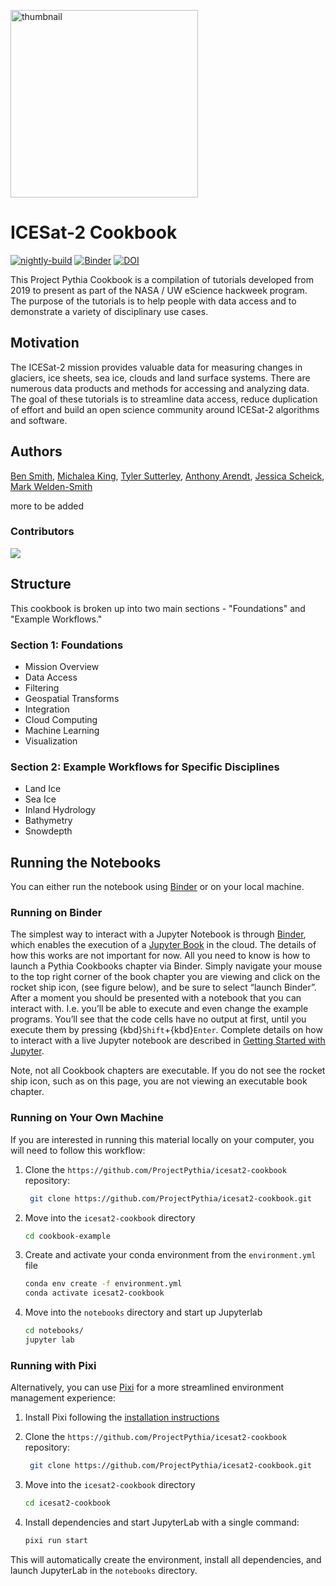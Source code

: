 <img src="https://www.nasa.gov/wp-content/uploads/2023/03/icesat2-logo_0.jpg" 
alt="thumbnail" width="300"/>

# ICESat-2 Cookbook

[![nightly-build](https://github.com/ICESAT-2HackWeek/icesat2-cookbook/actions/workflows/nightly-build.yaml/badge.svg)](https://github.com/ICESAT-2HackWeek/icesat2-cookbook/actions/workflows/nightly-build.yaml)
[![Binder](https://binder.projectpythia.org/badge_logo.svg)](https://binder.projectpythia.org/v2/gh/ICESAT-2HackWeek/icesat2-cookbook/main?labpath=notebooks)
[![DOI](https://zenodo.org/badge/DOI/10.5281/zenodo.10519966.svg)](https://doi.org/10.5281/zenodo.10519966)

This Project Pythia Cookbook is a compilation of tutorials developed from 2019 
to present as part of the NASA / UW eScience hackweek program. The purpose of
the tutorials is to help people with data access and to demonstrate a variety
of disciplinary use cases.

## Motivation

The ICESat-2 mission provides valuable data for measuring changes in glaciers, 
ice sheets, sea ice, clouds and land surface systems. There are numerous data
products and methods for accessing and analyzing data. The goal of these 
tutorials is to streamline data access, reduce duplication of effort and 
build an open science community around ICESat-2 algorithms and software.

## Authors

[Ben Smith](@smithb), 
[Michalea King](@michaleaking), 
[Tyler Sutterley](@tsutterley),
[Anthony Arendt](@aaarendt),
[Jessica Scheick](@JessicaS11),
[Mark Welden-Smith](@markweldensmith)

more to be added

### Contributors

<a href="https://github.com/ICESAT-2HackWeek/icesat2-cookbook/graphs/contributors">
  <img src="https://contrib.rocks/image?repo=ICESAT-2HackWeek/icesat2-cookbook" />
</a>

## Structure

This cookbook is broken up into two main sections - "Foundations" 
and "Example Workflows."

### Section 1: Foundations

* Mission Overview
* Data Access
* Filtering
* Geospatial Transforms
* Integration
* Cloud Computing
* Machine Learning
* Visualization

### Section 2: Example Workflows for Specific Disciplines

* Land Ice
* Sea Ice
* Inland Hydrology
* Bathymetry
* Snowdepth

## Running the Notebooks

You can either run the notebook using [Binder](https://binder.projectpythia.org/) or on your local machine.

### Running on Binder

The simplest way to interact with a Jupyter Notebook is through
[Binder](https://binder.projectpythia.org/), which enables the execution of a
[Jupyter Book](https://jupyterbook.org) in the cloud. The details of how this works are not
important for now. All you need to know is how to launch a Pythia
Cookbooks chapter via Binder. Simply navigate your mouse to
the top right corner of the book chapter you are viewing and click
on the rocket ship icon, (see figure below), and be sure to select
“launch Binder”. After a moment you should be presented with a
notebook that you can interact with. I.e. you’ll be able to execute
and even change the example programs. You’ll see that the code cells
have no output at first, until you execute them by pressing
{kbd}`Shift`\+{kbd}`Enter`. Complete details on how to interact with
a live Jupyter notebook are described in [Getting Started with
Jupyter](https://foundations.projectpythia.org/foundations/getting-started-jupyter.html).

Note, not all Cookbook chapters are executable. If you do not see
the rocket ship icon, such as on this page, you are not viewing an
executable book chapter.


### Running on Your Own Machine

If you are interested in running this material locally on your computer, 
you will need to follow this workflow:


1. Clone the `https://github.com/ProjectPythia/icesat2-cookbook` repository:

   ```bash
    git clone https://github.com/ProjectPythia/icesat2-cookbook.git
   ```

1. Move into the `icesat2-cookbook` directory
   ```bash
   cd cookbook-example
   ```
1. Create and activate your conda environment from the `environment.yml` file
   ```bash
   conda env create -f environment.yml
   conda activate icesat2-cookbook
   ```
1. Move into the `notebooks` directory and start up Jupyterlab
   ```bash
   cd notebooks/
   jupyter lab
   ```

### Running with Pixi

Alternatively, you can use [Pixi](https://pixi.sh/) for a more streamlined environment management experience:

1. Install Pixi following the [installation instructions](https://pixi.sh/latest/#installation)

2. Clone the `https://github.com/ProjectPythia/icesat2-cookbook` repository:

   ```bash
    git clone https://github.com/ProjectPythia/icesat2-cookbook.git
   ```

3. Move into the `icesat2-cookbook` directory

   ```bash
   cd icesat2-cookbook
   ```

4. Install dependencies and start JupyterLab with a single command:

   ```bash
   pixi run start
   ```

This will automatically create the environment, install all dependencies, and launch JupyterLab in the `notebooks` directory.
